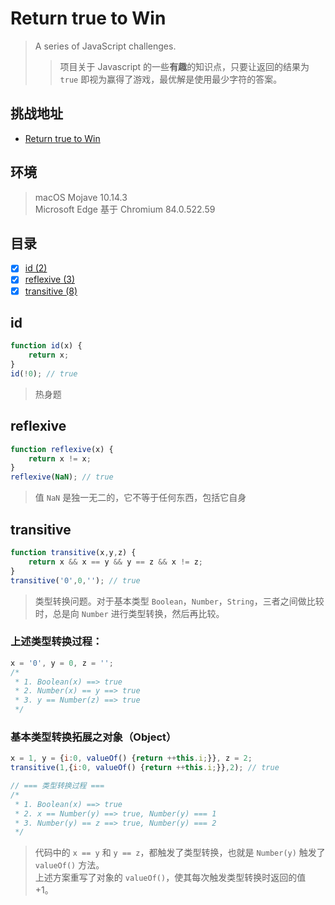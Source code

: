# Return true to Win
>  A series of JavaScript challenges.  
>>项目关于 Javascript 的一些**有趣**的知识点，只要让返回的结果为 `true` 即视为赢得了游戏，最优解是使用最少字符的答案。

## 挑战地址
- [Return true to Win](https://alf.nu/ReturnTrue)

## 环境
> macOS Mojave 10.14.3  
> Microsoft Edge 基于 Chromium  84.0.522.59

## 目录
- [x] [id (2)](#id)
- [x] [reflexive (3)](#reflexive)
- [x] [transitive (8)](#transitive)

## id
```js
function id(x) {
    return x;
}
id(!0); // true
```
> 热身题

## reflexive
```js
function reflexive(x) {
    return x != x;
}
reflexive(NaN); // true
```
> 值 `NaN` 是独一无二的，它不等于任何东西，包括它自身

## transitive
```js
function transitive(x,y,z) {
    return x && x == y && y == z && x != z;
}
transitive('0',0,''); // true
```
> 类型转换问题。对于基本类型 `Boolean`，`Number`，`String`，三者之间做比较时，总是向 `Number` 进行类型转换，然后再比较。
### 上述类型转换过程：
```js
x = '0', y = 0, z = '';
/*
 * 1. Boolean(x) ==> true
 * 2. Number(x) == y ==> true
 * 3. y == Number(z) ==> true
 */
```
### 基本类型转换拓展之对象（Object）
```js
x = 1, y = {i:0, valueOf() {return ++this.i;}}, z = 2;
transitive(1,{i:0, valueOf() {return ++this.i;}},2); // true

// === 类型转换过程 ===
/*
 * 1. Boolean(x) ==> true
 * 2. x == Number(y) ==> true, Number(y) === 1
 * 3. Number(y) == z ==> true, Number(y) === 2
 */
```
> 代码中的 `x == y` 和 `y == z`，都触发了类型转换，也就是 `Number(y)` 触发了 `valueOf()` 方法。  
> 上述方案重写了对象的 `valueOf()`，使其每次触发类型转换时返回的值 +1。
